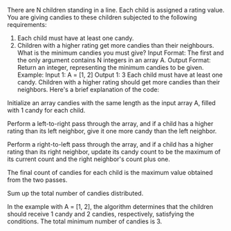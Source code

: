 There are N children standing in a line. Each child is assigned a rating value.
You are giving candies to these children subjected to the following requirements:
1. Each child must have at least one candy.
2. Children with a higher rating get more candies than their neighbours.
What is the minimum candies you must give?
Input Format:
The first and the only argument contains N integers in an array A.
Output Format:
Return an integer, representing the minimum candies to be given.
Example:
Input 1:
A = [1, 2]
Output 1:
3
Each child must have at least one candy.
Children with a higher rating should get more candies than their neighbors.
Here's a brief explanation of the code:

Initialize an array candies with the same length as the input array A, filled with 1 candy for each child.

Perform a left-to-right pass through the array, and if a child has a higher rating than its left neighbor, give it one more candy than the left neighbor.

Perform a right-to-left pass through the array, and if a child has a higher rating than its right neighbor, update its candy count to be the maximum of its current count and the right neighbor's count plus one.

The final count of candies for each child is the maximum value obtained from the two passes.

Sum up the total number of candies distributed.

In the example with A = [1, 2], the algorithm determines that the children should receive 1 candy and 2 candies, respectively, satisfying the conditions. The total minimum number of candies is 3.
